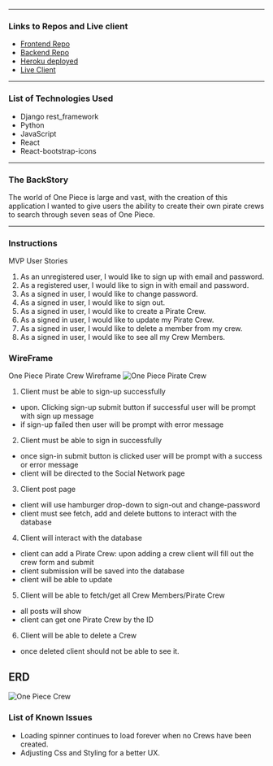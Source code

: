 <!-- [![One Piece Crew](img)](add-github-repo)  -->


---
### Links to Repos and Live client
- [Frontend Repo](https://github.com/qchris101/project-pirate-crew-client)
- [Backend Repo](https://github.com/qchris101/project_Pirate_Crew)
- [Heroku deployed](https://project-pirate-crew.herokuapp.com)
- [Live Client](https://qchris101.github.io/project-pirate-crew-client/)

---
### List of Technologies Used
 - Django rest_framework
 - Python
 - JavaScript
 - React 
 - React-bootstrap-icons



---
### The BackStory
   The world of One Piece is large and vast, with the creation of this application I wanted to give users the ability
   to create their own pirate crews to search through seven seas of One Piece.

---
### Instructions
MVP User Stories
1. As an unregistered user, I would like to sign up with email and password.
2. As a registered user, I would like to sign in with email and password.
3. As a signed in user, I would like to change password.
4. As a signed in user, I would like to sign out.
5. As a signed in user, I would like to create a Pirate Crew.
6. As a signed in user, I would like to update my Pirate Crew.
7. As a signed in user, I would like to delete a member from my crew.
8. As a signed in user, I would like to see all my Crew Members.



### WireFrame
One Piece Pirate Crew Wireframe
![**One Piece Pirate Crew**](https://i.gyazo.com/805ff2313b1f40eff228548cde67f188.png)


 1. Client must be able to sign-up successfully
 - upon. Clicking sign-up  submit button if successful user will be prompt with sign up message
 - if sign-up failed then user will be prompt with error message

 2. Client must be able to sign in successfully
 - once sign-in submit button is clicked user will be prompt with a success or error message
 - client will be directed to the Social Network page

 3. Client post page
 - client will use hamburger drop-down to sign-out and change-password
 - client must see fetch, add and delete buttons to interact with the database

4. Client will interact with the database
 - client can add a Pirate Crew: upon adding a crew client will fill out the crew form and submit
 - client submission will be saved into the database
 - client will be able to update
 5. Client will be able to fetch/get all Crew Members/Pirate Crew
 - all posts will show
 - client can get one Pirate Crew by the ID

 6. Client will be able to delete a Crew
 - once deleted client should not be able to see it.

## ERD
![One Piece Crew](https://i.gyazo.com/99cb87b4eb28f1d4fb5e672ed3197706.png)

### List of Known Issues
- Loading spinner continues to load forever when no Crews have been created.
- Adjusting Css and Styling for a better UX.

